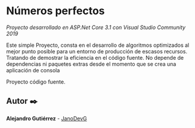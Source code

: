 # Números perfectos

_Proyecto desarrollado en ASP.Net Core 3.1 con Visual Studio Community 2019_

Este simple Proyecto, consta en el desarrollo de algoritmos optimizados al mejor punto posible para un entorno de producción de escasos recursos. Tratando de demostrar la eficiencia en el código fuente.
No depende de dependencias ni paquetes extras desde el momento que se crea una aplicación de consola

Proyecto código fuente.

## Autor ✒️
**Alejandro Gutiérrez** - [JanoDevG](https://github.com/JanoDevG)